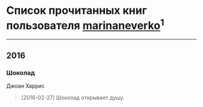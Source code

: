 # Список прочитанных книг пользователя [marinaneverko](http://vk.com/id3529359)<sup>1</sup>
---

## 2016

### Шоколад
Джоан Харрис
> [2016-02-27] Шоколад открывает душу.




